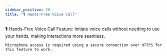 ```yaml
---
sidebar_position: 20
title: "🎙️ Hands-Free Voice Call"
---
```



🎙️ Hands-Free Voice Call Feature: Initiate voice calls without needing to use your hands, making interactions more seamless.

    Microphone access is required using a secure connection over HTTPS for this feature to work.
